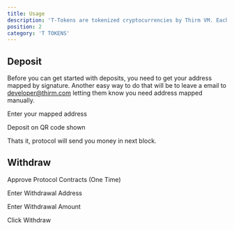 ```yaml
---
title: Usage
description: 'T-Tokens are tokenized cryptocurrencies by Thirm VM. Each T-Token is 100% verifiable and backed by its native cryptocurrency (e.g., 1 tBTC = 1 BTC). T-Tokens can be used like any normal ERC20 token, which means they will work in all Ethereum Based Applications. They can be locked, lent, borrowed, traded, or used in more complex logics.'
position: 2
category: 'T TOKENS'
---
```


## Deposit

Before you can get started with deposits, you need to get your address mapped by signature. Another easy way to do that will be to leave a email to developer@thirm.com letting them know you need address mapped manually.
 

Enter your mapped address

Deposit on QR code shown

Thats it, protocol will send you money in next block.


## Withdraw

Approve Protocol Contracts (One Time)

Enter Withdrawal Address

Enter Withdrawal Amount

Click Withdraw 
